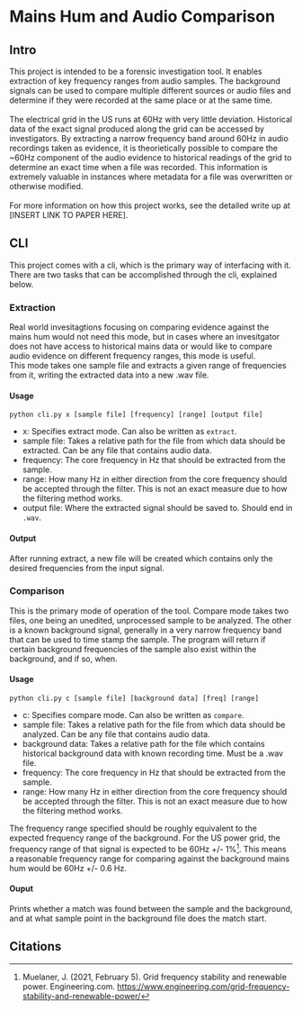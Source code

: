 # Mains Hum and Audio Comparison
## Intro
This project is intended to be a forensic investigation tool. It enables extraction of key frequency ranges from audio samples. The background signals can be used to compare multiple different sources or audio files and determine if they were recorded at the same place or at the same time.
<br/><br/>
The electrical grid in the US runs at 60Hz with very little deviation. Historical data of the exact signal produced along the grid can be accessed by investigators. By extracting a narrow frequency band around 60Hz in audio recordings taken as evidence, it is theorietically possible to compare the ~60Hz component of the audio evidence to historical readings of the grid to determine an exact time when a file was recorded. This information is extremely valuable in instances where metadata for a file was overwritten or otherwise modified.
<br/>
<br/>
For more information on how this project works, see the detailed write up at [INSERT LINK TO PAPER HERE].
## CLI
This project comes with a cli, which is the primary way of interfacing with it. There are two tasks that can be accomplished through the cli, explained below.
### Extraction
Real world invesitagtions focusing on comparing evidence against the mains hum would not need this mode, but in cases where an invesitgator does not have access to historical mains data or would like to compare audio evidence on different frequency ranges, this mode is useful.
<br/>
This mode takes one sample file and extracts a given range of frequencies from it, writing the extracted data into a new .wav file.
#### Usage
`python cli.py x [sample file] [frequency] [range] [output file]`
<br/>
- x: Specifies extract mode. Can also be written as `extract`. <br/>
- sample file: Takes a relative path for the file from which data should be extracted. Can be any file that contains audio data. <br/>
- frequency: The core frequency in Hz that should be extracted from the sample.
- range: How many Hz in either direction from the core frequency should be accepted through the filter. This is not an exact measure due to how the filtering method works.
- output file: Where the extracted signal should be saved to. Should end in `.wav`.
#### Output
After running extract, a new file will be created which contains only the desired frequencies from the input signal.
### Comparison
This is the primary mode of operation of the tool. Compare mode takes two files, one being an unedited, unprocessed sample to be analyzed. The other is a known background signal, generally in a very narrow frequency band that can be used to time stamp the sample. The program will return if certain background frequencies of the sample also exist within the background, and if so, when.
#### Usage
`python cli.py c [sample file] [background data] [freq] [range]`
- c: Specifies compare mode. Can also be written as `compare`.
- sample file: Takes a relative path for the file from which data should be analyzed. Can be any file that contains audio data.
- background data: Takes a relative path for the file which contains historical background data with known recording time. Must be a .wav file.
- frequency: The core frequency in Hz that should be extracted from the sample.
- range: How many Hz in either direction from the core frequency should be accepted through the filter. This is not an exact measure due to how the filtering method works.
<!-- end list -->
The frequency range specified should be roughly equivalent to the expected frequency range of the background. For the US power grid, the frequency range of that signal is expected to be 60Hz +/- 1%[^1]. This means a reasonable frequency range for comparing against the background mains hum would be 60Hz +/- 0.6 Hz.
#### Ouput
Prints whether a match was found between the sample and the background, and at what sample point in the background file does the match start.
## Citations
[^1]:Muelaner, J. (2021, February 5). Grid frequency stability and renewable power. Engineering.com. https://www.engineering.com/grid-frequency-stability-and-renewable-power/
